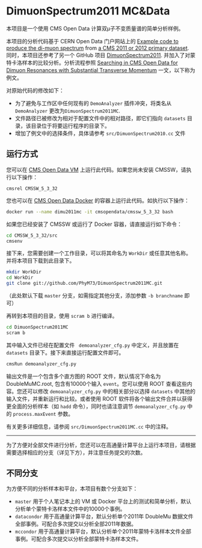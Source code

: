 # DimuonSpectrum2011 MC&Data

本项目是一个使用 CMS Open Data 计算双μ子不变质量谱的简单分析样例。

本项目的分析代码基于 CERN Open Data 门户网站上的 [Example code to produce the di-muon spectrum](http://opendata.web.cern.ch/record/5001) from [a CMS 2011 or 2012 primary dataset](http://opendata.web.cern.ch/record/14).  同时，本项目还参考了另一个 GitHub 项目 [DimuonSpectrum2011](https://github.com/cms-opendata-analyses/DimuonSpectrum2011). 并加入了对蒙特卡洛样本的比较分析。分析流程参照 [Searching in CMS Open Data for Dimuon Resonances with Substantial Transverse Momentum](https://arxiv.org/abs/1902.04222) 一文，以下称为例文。

对原始代码的修改如下：

- 为了避免与工作区中任何现有的 `DemoAnalyzer` 插件冲突，将类名从 `DemoAnalyzer` 更改为`DimuonSpectrum2011MC`.
- 文件路径已被修改为相对于配置文件中的相对路径，即它们指向 `datasets` 目录，该目录位于将要运行程序的目录下。
- 增加了例文中的选择条件，具体请参考 `src/DimuonSpectrum2010.cc` 文件



## 运行方式

您可以在 [CMS Open Data VM](http://opendata.web.cern.ch/VM/CMS/2010) 上运行此代码。如果您尚未安装 CMSSW，请执行以下操作：

```
cmsrel CMSSW_5_3_32
```

您也可以在 [CMS Open Data Docker](http://opendata.cern.ch/docs/cms-guide-docker) 的容器上运行此代码。如执行以下操作：

```bash
docker run --name dimu2011mc -it cmsopendata/cmssw_5_3_32 bash
```

如果您已经安装了 CMSSW 或运行了 Docker 容器，请直接运行如下命令：

```bash
cd CMSSW_5_3_32/src
cmsenv
```

接下来，您需要创建一个工作目录，可以将其命名为 `WorkDir` 或任意其他名称。并将本项目下载到此目录下。

```bash
mkdir WorkDir
cd WorkDir
git clone git://github.com/PhyM73/DimuonSpectrum2011MC.git
```

（此处默认下载 `master` 分支，如需指定其他分支，添加参数 `-b branchname` 即可）

再转到本项目的目录，使用 `scram b` 进行编译。

```bash
cd DimuonSpectrum2011MC
scram b
```

其中输入文件已经在配置文件 ` demoanalyzer_cfg.py` 中定义，并且放置在 `datasets` 目录下。接下来直接运行配置文件即可。

```bash
cmsRun demoanalyzer_cfg.py
```

输出文件是一个包含多个直方图的 ROOT 文件，默认情况下命名为 DoubleMuMC.root, 包含有10000个输入 `event`。您可以使用 ROOT 查看这些内容。您还可以修改 `demoanalyzer_cfg.py` 中的相关部分以选择 `datasets` 中其他的输入文件，并重新运行和比较。或者使用 ROOT 软件将各个输出文件合并以获得更全面的分析样本（如 `hadd` 命令），同时也请注意调节 `demoanalyzer_cfg.py` 中的 `process.maxEvent` 参数。

有关更多详细信息，请参阅 `src/DimuonSpectrum2011MC.cc` 中的注释。

---

为了方便对全部文件进行分析，您还可以在高通量计算平台上运行本项目，请根据需要选择相应的分支（详见下方），并注意任务提交的次数。



## 不同分支

为方便不同的分析样本和平台，本项目有数个分支如下：

- `master` 用于个人笔记本上的 VM 或 Docker 平台上的测试和简单分析，默认分析单个蒙特卡洛样本文件中的10000个事例。
- `datacondor` 用于高通量计算平台，默认分析单个2011年 DoubleMu 数据文件全部事例。可配合多次提交以分析全部2011年数据。
- `mccondor` 用于高通量计算平台，默认分析单个2011年蒙特卡洛样本文件全部事例。可配合多次提交以分析全部蒙特卡洛样本文件。



